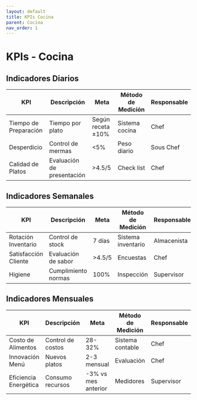 ```yaml
---
layout: default
title: KPIs Cocina
parent: Cocina
nav_order: 1
---
```


# KPIs - Cocina

## Indicadores Diarios

| KPI | Descripción | Meta | Método de Medición | Responsable |
|-----|-------------|------|-------------------|-------------|
| Tiempo de Preparación | Tiempo por plato | Según receta ±10% | Sistema cocina | Chef |
| Desperdicio | Control de mermas | <5% | Peso diario | Sous Chef |
| Calidad de Platos | Evaluación de presentación | >4.5/5 | Check list | Chef |

## Indicadores Semanales

| KPI | Descripción | Meta | Método de Medición | Responsable |
|-----|-------------|------|-------------------|-------------|
| Rotación Inventario | Control de stock | 7 días | Sistema inventario | Almacenista |
| Satisfacción Cliente | Evaluación de sabor | >4.5/5 | Encuestas | Chef |
| Higiene | Cumplimiento normas | 100% | Inspección | Supervisor |

## Indicadores Mensuales

| KPI | Descripción | Meta | Método de Medición | Responsable |
|-----|-------------|------|-------------------|-------------|
| Costo de Alimentos | Control de costos | 28-32% | Sistema contable | Chef |
| Innovación Menú | Nuevos platos | 2-3 mensual | Evaluación | Chef |
| Eficiencia Energética | Consumo recursos | -3% vs mes anterior | Medidores | Supervisor |